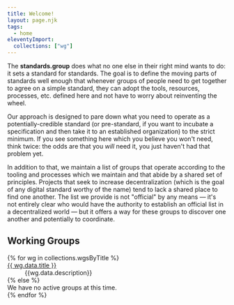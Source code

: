 ```yaml
---
title: Welcome!
layout: page.njk
tags:
  - home
eleventyImport:
  collections: ["wg"]
---
```


The **standards.group** does what no one else in their right mind wants to do: it sets a standard
for standards. The goal is to define the moving parts of standards well enough that whenever groups
of people need to get together to agree on a simple standard, they can adopt the tools, resources,
processes, etc. defined here and not have to worry about reinventing the wheel.

Our approach is designed to pare down what you need to operate as a potentially-credible standard
(or pre-standard, if you want to incubate a specification and then take it to an established
organization) to the strict minimum. If you see something here which you believe you won't need,
think twice: the odds are that you *will* need it, you just haven't had that problem yet.

In addition to that, we maintain a list of groups that operate according to the tooling and 
processes which we maintain and that abide by a shared set of principles. Projects that seek to 
increase decentralization (which is the goal of any digital standard worthy of the name) tend to
lack a shared place to find one another. The list we provide is not "official" by any means — it's
not entirely clear who would have the authority to establish an official list in a decentralized
world — but it offers a way for these groups to discover one another and potentially to coordinate.

## Working Groups

<dl>
{% for wg in collections.wgsByTitle %}
  <dt><a href="{{wg.page.url | url}}">{{ wg.data.title }}</a></dt>
  <dd>
    {{wg.data.description}}
  </dd>
{% else %}
  <dt>We have no active groups at this time.</dt>
{% endfor %}
</dl>
